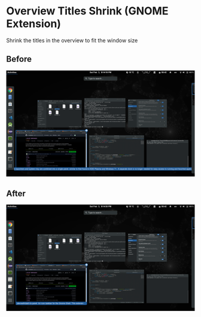 # Overview Titles Shrink (GNOME Extension)
Shrink the titles in the overview to fit the window size

## Before
![screenshot](screenshot1.png)
## After
![screenshot](screenshot2.png)
